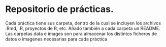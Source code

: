 # Repositorio de prácticas. 
Cada práctica tiene sus carpeta, dentro de la cual se incluyen los archivos .Rmd, .R, proyectos de R, etc. Añado también a cada carpeta un README. Las carpetas data e images son para almacenar los distintos ficheros de datos o imagenes necesarias para cada práctica
